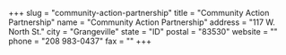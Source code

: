 +++
slug = "community-action-partnership"
title = "Community Action Partnership"
name = "Community Action Partnership"
address = "117 W. North St."
city = "Grangeville"
state = "ID"
postal = "83530"
website = ""
phone = "208 983-0437"
fax = ""
+++
